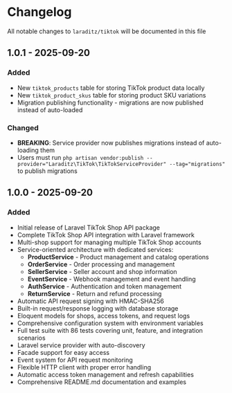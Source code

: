 # Changelog

All notable changes to `laraditz/tiktok` will be documented in this file

## 1.0.1 - 2025-09-20

### Added

- New `tiktok_products` table for storing TikTok product data locally
- New `tiktok_product_skus` table for storing product SKU variations
- Migration publishing functionality - migrations are now published instead of auto-loaded

### Changed

- **BREAKING**: Service provider now publishes migrations instead of auto-loading them
- Users must run `php artisan vendor:publish --provider="Laraditz\TikTok\TikTokServiceProvider" --tag="migrations"` to publish migrations

## 1.0.0 - 2025-09-20

### Added

- Initial release of Laravel TikTok Shop API package
- Complete TikTok Shop API integration with Laravel framework
- Multi-shop support for managing multiple TikTok Shop accounts
- Service-oriented architecture with dedicated services:
  - **ProductService** - Product management and catalog operations
  - **OrderService** - Order processing and management
  - **SellerService** - Seller account and shop information
  - **EventService** - Webhook management and event handling
  - **AuthService** - Authentication and token management
  - **ReturnService** - Return and refund processing
- Automatic API request signing with HMAC-SHA256
- Built-in request/response logging with database storage
- Eloquent models for shops, access tokens, and request logs
- Comprehensive configuration system with environment variables
- Full test suite with 86 tests covering unit, feature, and integration scenarios
- Laravel service provider with auto-discovery
- Facade support for easy access
- Event system for API request monitoring
- Flexible HTTP client with proper error handling
- Automatic access token management and refresh capabilities
- Comprehensive README.md documentation and examples
